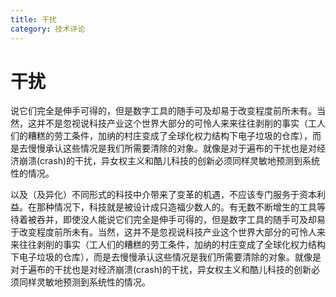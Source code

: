 ```yaml
---
title: 干扰
category: 技术评论
---
```


# 干扰

说它们完全是伸手可得的，但是数字工具的随手可及却易于改变程度前所未有。当然，这并不是忽视说科技产业这个世界大部分的可怜人来来往往剥削的事实（工人们的糟糕的劳工条件，加纳的村庄变成了全球化权力结构下电子垃圾的仓库），而是去慢慢承认这些情况是我们所需要清除的对象。就像是对于遍布的干扰也是对经济崩溃(crash)的干扰，异女权主义和酷儿科技的创新必须同样灵敏地预测到系统性的情况。

以及（及异化）不同形式的科技中介带来了变革的机遇，不应该专门服务于资本利益。在那种情况下，科技就是被设计成只造福少数人的。有无数不断增生的工具等待着被吞并，即使没人能说它们完全是伸手可得的，但是数字工具的随手可及却易于改变程度前所未有。当然，这并不是忽视说科技产业这个世界大部分的可怜人来来往往剥削的事实（工人们的糟糕的劳工条件，加纳的村庄变成了全球化权力结构下电子垃圾的仓库），而是去慢慢承认这些情况是我们所需要清除的对象。就像是对于遍布的干扰也是对经济崩溃(crash)的干扰，异女权主义和酷儿科技的创新必须同样灵敏地预测到系统性的情况。
